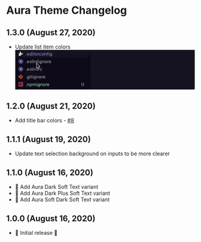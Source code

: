 # Aura Theme Changelog

## 1.3.0 (August 27, 2020)
- Update list item colors
  ![image](https://github.com/daltonmenezes/assets/blob/master/images/aura-theme/changelogs/v1.3.0/list-selection.gif?raw=true)

## 1.2.0 (August 21, 2020)
- Add title bar colors - [#8](https://github.com/daltonmenezes/aura-theme/issues/8)

## 1.1.1 (August 19, 2020)
- Update text selection background on inputs to be more clearer

## 1.1.0 (August 16, 2020)

- 🎉 Add Aura Dark Soft Text variant
- 🎉 Add Aura Dark Plus Soft Text variant
- 🎉 Add Aura Soft Dark Soft Text variant

## 1.0.0 (August 16, 2020)

- 🎉 Initial release 🎉

